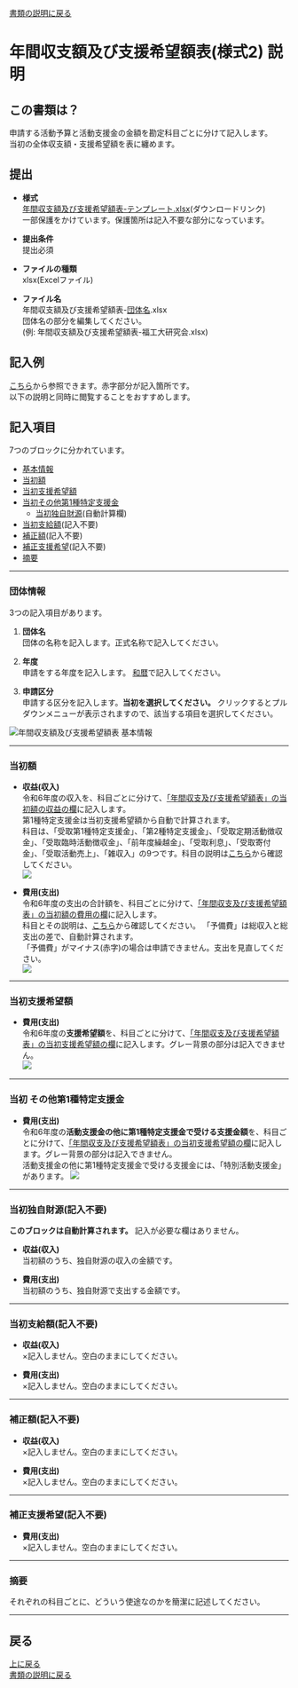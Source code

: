 [書類の説明に戻る](./書類の説明.md)
# 年間収支額及び支援希望額表(様式2) 説明

## この書類は？
申請する活動予算と活動支援金の金額を勘定科目ごとに分けて記入します。  
当初の全体収支額・支援希望額を表に纏めます。


## 提出

- **様式**  
[年間収支額及び支援希望額表-テンプレート.xlsx](https://github.com/fit-sogokanri/documents/raw/main/budget-and-grant/inital/distribution/%E5%B9%B4%E9%96%93%E5%8F%8E%E6%94%AF%E9%A1%8D%E5%8F%8A%E3%81%B3%E6%94%AF%E6%8F%B4%E5%B8%8C%E6%9C%9B%E9%A1%8D%E8%A1%A8-%E3%83%86%E3%83%B3%E3%83%97%E3%83%AC%E3%83%BC%E3%83%88.xlsx)(ダウンロードリンク)  
一部保護をかけています。保護箇所は記入不要な部分になっています。

- **提出条件**  
提出必須  

- **ファイルの種類**  
xlsx(Excelファイル)  

- **ファイル名**  
年間収支額及び支援希望額表-<ins>団体名</ins>.xlsx  
団体名の部分を編集してください。  
(例: 年間収支額及び支援希望額表-福工大研究会.xlsx)  



## 記入例
[こちら](./sample/年間収支額及び支援希望額表-記入例.pdf)から参照できます。赤字部分が記入箇所です。  
以下の説明と同時に閲覧することをおすすめします。



## 記入項目
7つのブロックに分かれています。
- [基本情報](#基本情報)
- [当初額](#当初額)
- [当初支援希望額](#当初支援希望額)
- [当初その他第1種特定支援金](#当初-その他第1種特定支援金)
    - [当初独自財源](#当初独自財源)(自動計算欄)
- [当初支給額](#当初支給額)(記入不要)
- [補正額](#補正額)(記入不要)
- [補正支援希望](#補正支援希望)(記入不要)
- [摘要](#摘要)

*****

### 団体情報
3つの記入項目があります。

1. **団体名**  
団体の名称を記入します。正式名称で記入してください。

2. **年度**  
申請をする年度を記入します。
<string><ins>和暦</ins></string>で記入してください。  

3. **申請区分**  
申請する区分を記入します。**当初を選択してください。** クリックするとプルダウンメニューが表示されますので、該当する項目を選択してください。 

![年間収支額及び支援希望額表 基本情報](./image/年間収支額及び支援希望額表-基本情報.png)

*****

### 当初額
- **収益(収入)**  
    令和6年度の収入を、科目ごとに分けて、<ins>「年間収支及び支援希望額表」の当初額の収益の欄</ins>に記入します。  
    第1種特定支援金は当初支援希望額から自動で計算されます。  
    科目は、「受取第1種特定支援金」、「第2種特定支援金」、「受取定期活動徴収金」、「受取臨時活動徴収金」、「前年度繰越金」、「受取利息」、「受取寄付金」、「受取活動売上」、「雑収入」の9つです。科目の説明は[こちら](./勘定科目表.md)から確認してください。  
    ![](./image/年間収支額及び支援希望額表-当初額収入.png)  

- **費用(支出)**  
    令和6年度の支出の合計額を、科目ごとに分けて、<ins>「年間収支及び支援希望額表」の当初額の費用の欄</ins>に記入します。   
    科目とその説明は、[こちら](./勘定科目表.md)から確認してください。
    「予備費」は総収入と総支出の差で、自動計算されます。  
    「予備費」がマイナス(赤字)の場合は申請できません。支出を見直してください。   
    ![](./image/年間収支額及び支援希望額表-当初額費用.png)

*****

### 当初支援希望額
- **費用(支出)**  
    令和6年度の**支援希望額**を、科目ごとに分けて、<ins>「年間収支及び支援希望額表」の当初支援希望額の欄</ins>に記入します。グレー背景の部分は記入できません。  
    ![](./image/年間収支額及び支援希望額表-当初支援希望額.png)

*****

### 当初 その他第1種特定支援金
- **費用(支出)**  
    令和6年度の**活動支援金の他に第1種特定支援金で受ける支援金額**を、科目ごとに分けて、<ins>「年間収支及び支援希望額表」の当初支援希望額の欄</ins>に記入します。グレー背景の部分は記入できません。  
    活動支援金の他に第1種特定支援金で受ける支援金には、「特別活動支援金」があります。
    ![](./image/年間収支額及び支援希望額表-当初その他第1種.png)
*****

### 当初独自財源(記入不要)
**このブロックは自動計算されます。** 記入が必要な欄はありません。

- **収益(収入)**  
当初額のうち、独自財源の収入の金額です。

- **費用(支出)**  
当初額のうち、独自財源で支出する金額です。

*****

### 当初支給額(記入不要)
- **収益(収入)**  
×記入しません。空白のままにしてください。

- **費用(支出)**  
×記入しません。空白のままにしてください。

*****

### 補正額(記入不要)
- **収益(収入)**  
×記入しません。空白のままにしてください。

- **費用(支出)**  
×記入しません。空白のままにしてください。

*****

### 補正支援希望(記入不要)
- **費用(支出)**  
×記入しません。空白のままにしてください。
*****

### 摘要
それぞれの科目ごとに、どういう使途なのかを簡潔に記述してください。

*****

## 戻る
[上に戻る](#年間収支額及び支援希望額表様式2-説明)  
[書類の説明に戻る](./書類の説明.md)  